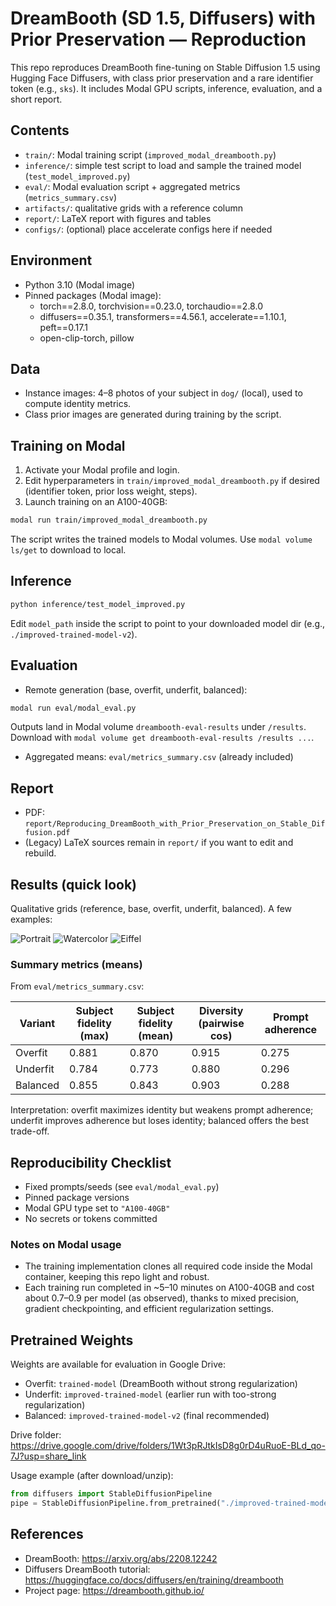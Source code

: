 # DreamBooth (SD 1.5, Diffusers) with Prior Preservation — Reproduction

This repo reproduces DreamBooth fine-tuning on Stable Diffusion 1.5 using Hugging Face Diffusers, with class prior preservation and a rare identifier token (e.g., `sks`). It includes Modal GPU scripts, inference, evaluation, and a short report.

## Contents
- `train/`: Modal training script (`improved_modal_dreambooth.py`)
- `inference/`: simple test script to load and sample the trained model (`test_model_improved.py`)
- `eval/`: Modal evaluation script + aggregated metrics (`metrics_summary.csv`)
- `artifacts/`: qualitative grids with a reference column
- `report/`: LaTeX report with figures and tables
- `configs/`: (optional) place accelerate configs here if needed

## Environment
- Python 3.10 (Modal image)
- Pinned packages (Modal image):
  - torch==2.8.0, torchvision==0.23.0, torchaudio==2.8.0
  - diffusers==0.35.1, transformers==4.56.1, accelerate==1.10.1, peft==0.17.1
  - open-clip-torch, pillow

## Data
- Instance images: 4–8 photos of your subject in `dog/` (local), used to compute identity metrics.
- Class prior images are generated during training by the script.

## Training on Modal
1) Activate your Modal profile and login.
2) Edit hyperparameters in `train/improved_modal_dreambooth.py` if desired (identifier token, prior loss weight, steps).
3) Launch training on an A100-40GB:
```bash
modal run train/improved_modal_dreambooth.py
```
The script writes the trained models to Modal volumes. Use `modal volume ls/get` to download to local.

## Inference 
```bash
python inference/test_model_improved.py
```
Edit `model_path` inside the script to point to your downloaded model dir (e.g., `./improved-trained-model-v2`).

## Evaluation
- Remote generation (base, overfit, underfit, balanced):
```bash
modal run eval/modal_eval.py
```
Outputs land in Modal volume `dreambooth-eval-results` under `/results`. Download with `modal volume get dreambooth-eval-results /results ...`.

- Aggregated means: `eval/metrics_summary.csv` (already included)

## Report
- PDF: `report/Reproducing_DreamBooth_with_Prior_Preservation_on_Stable_Diffusion.pdf`
- (Legacy) LaTeX sources remain in `report/` if you want to edit and rebuild.

## Results (quick look)

Qualitative grids (reference, base, overfit, underfit, balanced). A few examples:

![Portrait](artifacts/grids_with_ref/sks_dog_running_in_a_park__seed0.png)
![Watercolor](artifacts/grids_with_ref/a_watercolor_painting_of_sks_dog.png)
![Eiffel](artifacts/grids_with_ref/sks_dog_in_front_of_the_eiffel_tower.png)

### Summary metrics (means)

From `eval/metrics_summary.csv`:

| Variant   | Subject fidelity (max) | Subject fidelity (mean) | Diversity (pairwise cos) | Prompt adherence |
|-----------|-------------------------|--------------------------|--------------------------|------------------|
| Overfit   | 0.881                   | 0.870                    | 0.915                    | 0.275            |
| Underfit  | 0.784                   | 0.773                    | 0.880                    | 0.296            |
| Balanced  | 0.855                   | 0.843                    | 0.903                    | 0.288            |

Interpretation: overfit maximizes identity but weakens prompt adherence; underfit improves adherence but loses identity; balanced offers the best trade-off.

## Reproducibility Checklist
- Fixed prompts/seeds (see `eval/modal_eval.py`)
- Pinned package versions
- Modal GPU type set to `"A100-40GB"`
- No secrets or tokens committed

### Notes on Modal usage
- The training implementation clones all required code inside the Modal container, keeping this repo light and robust.
- Each training run completed in ~5–10 minutes on A100-40GB and cost about $0.7–$0.9 per model (as observed), thanks to mixed precision, gradient checkpointing, and efficient regularization settings.

## Pretrained Weights

Weights are available for evaluation in Google Drive:

- Overfit: `trained-model` (DreamBooth without strong regularization)
- Underfit: `improved-trained-model` (earlier run with too-strong regularization)
- Balanced: `improved-trained-model-v2` (final recommended)

Drive folder: https://drive.google.com/drive/folders/1Wt3pRJtkIsD8g0rD4uRuoE-BLd_qo-7J?usp=share_link

Usage example (after download/unzip):
```python
from diffusers import StableDiffusionPipeline
pipe = StableDiffusionPipeline.from_pretrained("./improved-trained-model-v2", safety_checker=None, requires_safety_checker=False)
```

## References
- DreamBooth: https://arxiv.org/abs/2208.12242
- Diffusers DreamBooth tutorial: https://huggingface.co/docs/diffusers/en/training/dreambooth
- Project page: https://dreambooth.github.io/
